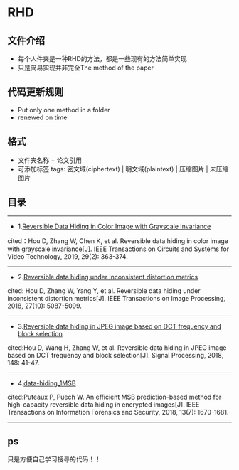 # RHD
## 文件介绍
- 每个人件夹是一种RHD的方法，都是一些现有的方法简单实现
- 只是简易实现并非完全The method of the paper
## 代码更新规则
- Put only one method in a folder
- renewed on time

## 格式
- 文件夹名称 + 论文引用
- 可添加标签 tags: 密文域(ciphertext) | 明文域(plaintext) | 压缩图片 | 未压缩图片

## 目录
----
* 1.[Reversible Data Hiding in Color Image with Grayscale Invariance](https://github.com/wangfeng22/RHD-development/tree/master/Reversible%20Data%20Hiding%20in%20Color%20Image%20with%20Grayscale%20Invariance)

cited：Hou D, Zhang W, Chen K, et al. Reversible data hiding in color image with grayscale invariance[J]. IEEE Transactions on Circuits and Systems for Video Technology, 2019, 29(2): 363-374.

----
* 2.[Reversible data hiding under inconsistent distortion metrics](https://github.com/wangfeng22/RHD-development/tree/master/Reversible%20data%20hiding%20under%20inconsistent%20distortion%20metrics)

cited: Hou D, Zhang W, Yang Y, et al. Reversible data hiding under inconsistent distortion metrics[J]. IEEE Transactions on Image Processing, 2018, 27(10): 5087-5099.

----
* 3.[Reversible data hiding in JPEG image based on DCT frequency and block selection](https://github.com/wangfeng22/RHD-development/tree/master/Reversible%20Data%20Hiding%20%20in%20JPEG%20Image%20Based%20on%20DCT%20Frequency%20and%20Block%20Selection)

cited:Hou D, Wang H, Zhang W, et al. Reversible data hiding in JPEG image based on DCT frequency and block selection[J]. Signal Processing, 2018, 148: 41-47.

----
* 4.[data-hiding_1MSB](https://github.com/wangfeng22/RHD-development/tree/master/data-hiding_1MSB)

cited:Puteaux P, Puech W. An efficient MSB prediction-based method for high-capacity reversible data hiding in encrypted images[J]. IEEE Transactions on Information Forensics and Security, 2018, 13(7): 1670-1681.

----

## ps
只是方便自己学习搜寻的代码！！
